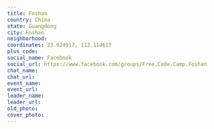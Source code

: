 ```yaml
---
title: Foshan
country: China
state: Guangdong
city: Foshan
neighborhood: 
coordinates: 23.024917, 113.114617
plus_code:
social_name: Facebook
social_url: https://www.facebook.com/groups/Free.Code.Camp.Foshan
chat_name:
chat_url:
event_name:
event_url:
leader_name:
leader_url:
old_photo: 
cover_photo:
---
```

